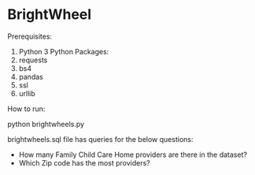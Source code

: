 # BrightWheel
Prerequisites:
1. Python 3
Python Packages:
1. requests
2. bs4
3. pandas
4. ssl
5. urllib

How to run:

python brightwheels.py

brightwheels.sql file has queries for the below questions:
- How many Family Child Care Home providers are there in the dataset?
- Which Zip code has the most providers?

